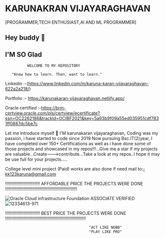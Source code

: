 
# KARUNAKRAN VIJAYARAGHAVAN
[PROGRAMMER,TECH ENTHUSIAST,AI AND ML PROGRAMMER]

## Hey buddy 👋
 
## I'M SO Glad

              WELCOME TO MY REPOSITORY
       
       "Know how to learn. Then, want to learn."
       
      
Linkedin :-(https://www.linkedin.com/in/karuna-karan-vijayaraghavan-622a2a218/)

Portfolio :- https://karunakaran-vijayaraghavan.netlify.app/

Oracle certified :-https://brm-certview.oracle.com/pls/certview/ecertificate?ssn=OC2262186&trackId=OCIBF2021&key=5a93b9f09a55ed035951cdf7831ff0887dc5be7c




Let me introduce myself :slightly_smiling_face:
 I'M karunakaran vijayaraghavan, Coding was my passion, i have started to code since 2019 Now pursuing Bsc.IT(2)year, I have completed over 150+ Certifications as well as i have done some of those projects and showcased in my repos!!!...Give me a star if my projects are valuable...Create--->contribute...Take a look at my repos..I hope it may be use full for your projects.....

 College level mini project (Paid) works are also done if need mail to:-kk123karuna@gmail.com

 !!!!!!!!!!!!!!!!!!!!!!!!!!!! AFFORDABLE PRICE THE PROJECTS WERE DONE !!!!!!!!!!!!!!!!!!!!!!!!!!!!!!!!!!!!!!!!!!!!!!!!!!!!!!!!!!

![Oracle Cloud infrastructure Foundation ASSOCIATE VERIFIED](https://user-images.githubusercontent.com/66834895/152692254-3cb04866-bfb7-4b10-8df3-4c1549aa5433.jpg)
![12334613-971](https://user-images.githubusercontent.com/66834895/152692348-2665aa94-3995-4f26-8c00-ef7ce54051f7.jpg)


 
 !!!!!!!!!!!!!!!!!!!!!!!!!!!! BEST PRICE THE PROJECTS WERE DONE !!!!!!!!!!!!!!!!!!!!!!!!!!!!!!!!!!!!!!!!!!!!!!!!!!!!!!!!!!!!!!!!!
 

 


                                          "ACT LIKE NOBB"
                                          "PLAY LIKE PRO"
                                          






